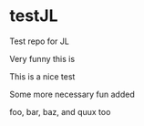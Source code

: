 # testJL
Test repo for JL

Very funny this is

This is a nice test

Some more necessary fun added

foo, bar, baz, and quux too
